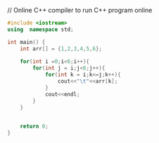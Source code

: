 // Online C++ compiler to run C++ program online
```cpp
#include <iostream>
using  namespace std;

int main() {
    int arr[] = {1,2,3,4,5,6};
    
    for(int i =0;i<6;i++){
        for(int j = i;j<6;j++){
            for(int k = i;k<=j;k++){
                cout<<"\t"<<arr[k];
            }
            cout<<endl;
        }
    }
    

    return 0;
}
```
